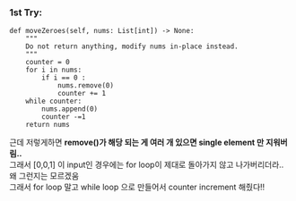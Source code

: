 ### 1st Try:

    def moveZeroes(self, nums: List[int]) -> None:
        """
        Do not return anything, modify nums in-place instead.
        """
        counter = 0
        for i in nums:
            if i == 0 :
                nums.remove(0)
                counter += 1
        while counter:
            nums.append(0)
            counter -=1
        return nums
        
 근데 저렇게하면 **remove()가 해당 되는 게 여러 개 있으면 single element 만 지워버림..**  
 그래서 [0,0,1] 이 input인 경우에는 for loop이 제대로 돌아가지 않고 나가버리더라.. 왜 그런지는 모르겠움 </br>
그래서 for loop 말고 while loop 으로 만들어서 counter increment 해줬다!!
